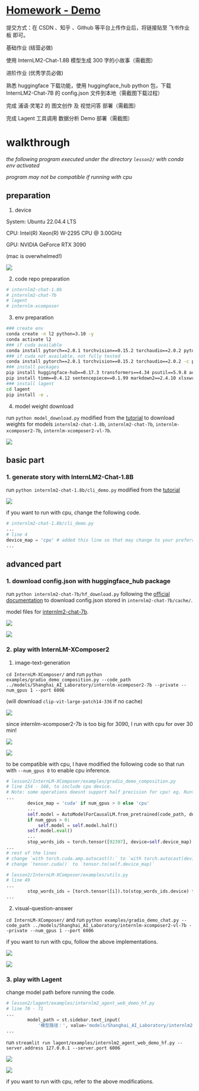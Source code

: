 # [Homework - Demo](https://github.com/InternLM/Tutorial/blob/camp2/helloworld/homework.md)

提交方式：在 CSDN 、知乎 、Github 等平台上传作业后，将链接贴至 飞书作业板 即可。

基础作业 (结营必做)

使用 InternLM2-Chat-1.8B 模型生成 300 字的小故事（需截图）

进阶作业 (优秀学员必做)

熟悉 huggingface 下载功能，使用 huggingface_hub python 包，下载 InternLM2-Chat-7B 的 config.json 文件到本地（需截图下载过程）

完成 浦语·灵笔2 的 图文创作 及 视觉问答 部署（需截图）

完成 Lagent 工具调用 数据分析 Demo 部署（需截图）

# walkthrough

*the following program executed under the directory `lesson2/` with conda env activated*

*program may not be compatible if running with cpu*

## preparation

1. device

System: Ubuntu 22.04.4 LTS

CPU: Intel(R) Xeon(R) W-2295 CPU @ 3.00GHz

GPU: NVIDIA GeForce RTX 3090

(mac is overwhelmed!)

![](images/mac.png)

2. code repo preparation

```bash
# internlm2-chat-1.8b
# internlm2-chat-7b
# lagent
# internlm-xcomposer
```

3. env preparation

```bash
### create env
conda create -n l2 python=3.10 -y
conda activate l2
### if cuda available
conda install pytorch==2.0.1 torchvision==0.15.2 torchaudio==2.0.2 pytorch-cuda=11.7 -c pytorch -c nvidia
### if cuda not available, not fully tested
conda install pytorch==2.0.1 torchvision==0.15.2 torchaudio==2.0.2 -c pytorch
### install packages
pip install huggingface-hub==0.17.3 transformers==4.34 psutil==5.9.8 accelerate==0.24.1 streamlit==1.32.2  matplotlib==3.8.3 modelscope==1.9.5 sentencepiece==0.1.99
pip install timm==0.4.12 sentencepiece==0.1.99 markdown2==2.4.10 xlsxwriter==3.1.2 gradio==4.13.0
### install lagent
cd lagent
pip install -e .
```

4. model weight download

run `python model_download.py` modified from the [tutorial](https://github.com/InternLM/Tutorial/blob/camp2/helloworld/hello_world.md#22-%E4%B8%8B%E8%BD%BD-internlm2-chat-18b-%E6%A8%A1%E5%9E%8B) to download weights for models `internlm2-chat-1.8b`, `internlm2-chat-7b`, `internlm-xcomposer2-7b`, `internlm-xcomposer2-vl-7b`.

![](images/model_download.png) 

## basic part
### 1. generate story with InternLM2-Chat-1.8B

run `python internlm2-chat-1.8b/cli_demo.py` modified from the [tutorial](https://github.com/InternLM/Tutorial/blob/camp2/helloworld/hello_world.md#23-%E8%BF%90%E8%A1%8C-cli_demo)

![](images/300_story.png)

if you want to run with cpu, change the following code.
```python
# internlm2-chat-1.8b/cli_demo.py
...
# line 4
device_map = 'cpu' # added this line so that may change to your preferred device
...
```

## advanced part
### 1. download config.json with huggingface_hub package

run `python internlm2-chat-7b/hf_download.py` following the [official documentation](https://huggingface.co/docs/huggingface_hub/quick-start#download-files) to download config.json stored in `internlm2-chat-7b/cache/`.

model files for [internlm2-chat-7b](https://huggingface.co/internlm/internlm2-chat-7b/tree/main).

![](images/hf_download.png)

![](images/config.png)

### 2. play with InternLM-XComposer2

1. image-text-generation

`cd InternLM-XComposer/` and run `python examples/gradio_demo_composition.py --code_path ../models/Shanghai_AI_Laboratory/internlm-xcomposer2-7b --private --num_gpus 1 --port 6006`

(will download `clip-vit-large-patch14-336` if no cache)

![](images/vit_download.png)

since internlm-xcomposer2-7b is too big for 3090, I run with cpu for over 30 min!

![](images/img_txt_web.png)

![](images/img_txt_cmd.png)

to be compatible with cpu, I have modified the following code so that run with `--num_gpus 0` to enable cpu inference.
```python
# lesson2/InternLM-XComposer/examples/gradio_demo_composition.py
# line 154 - 166, to include cpu device. 
# Note: some operations doesnt support half precision for cpu! eg. RuntimeError: "addmm_impl_cpu_" not implemented for 'Half'
...
        device_map = 'cuda' if num_gpus > 0 else 'cpu' 
        ...
        self.model = AutoModelForCausalLM.from_pretrained(code_path, device_map=self.device_map, trust_remote_code=True)
        if num_gpus > 0:
            self.model = self.model.half()
        self.model.eval()
        ...
        stop_words_ids = torch.tensor([92397], device=self.device_map)
...
# rest of the lines
# change `with torch.cuda.amp.autocast():` to `with torch.autocast(device_type=self.device_map):`
# change `tensor.cuda()` to `tensor.to(self.device_map)`
```
```python
# lesson2/InternLM-XComposer/examples/utils.py
# line 49
...
        stop_words_ids = [torch.tensor([i]).to(stop_words_ids.device) for i in stop_words_ids]
...
```

2. visual-question-answer

`cd InternLM-XComposer/` and run `python examples/gradio_demo_chat.py --code_path ../models/Shanghai_AI_Laboratory/internlm-xcomposer2-vl-7b --private --num_gpus 1 --port 6006`

if you want to run with cpu, follow the above implementations.

![](images/vqa_web.png)

![](images/vqa_cmd.png)


### 3. play with Lagent

change model path before running the code.
```python
# lesson2/lagent/examples/internlm2_agent_web_demo_hf.py
# line 70 - 71
...
        model_path = st.sidebar.text_input(
            '模型路径：', value='models/Shanghai_AI_Laboratory/internlm2-chat-7b')
...
```

run `streamlit run lagent/examples/internlm2_agent_web_demo_hf.py --server.address 127.0.0.1 --server.port 6006`

![](images/lagent_web.png)

![](images/lagent_cmd.png)

if you want to run with cpu, refer to the above modifications.
